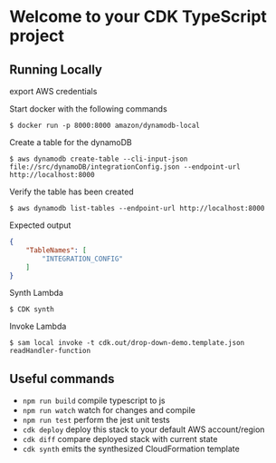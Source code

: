 # Welcome to your CDK TypeScript project

## Running Locally

export AWS credentials
 
Start docker with the following commands
```shell
$ docker run -p 8000:8000 amazon/dynamodb-local
```

Create a table for the dynamoDB
```shell 
$ aws dynamodb create-table --cli-input-json file://src/dynamoDB/integrationConfig.json --endpoint-url http://localhost:8000
```
                               
Verify the table has been created 
```shell 
$ aws dynamodb list-tables --endpoint-url http://localhost:8000
```

Expected output
```json
{
    "TableNames": [
        "INTEGRATION_CONFIG"
    ]
}
```

Synth Lambda
```shell
$ CDK synth
```

Invoke Lambda 
```shell
$ sam local invoke -t cdk.out/drop-down-demo.template.json readHandler-function
```

## Useful commands

* `npm run build`   compile typescript to js
* `npm run watch`   watch for changes and compile
* `npm run test`    perform the jest unit tests
* `cdk deploy`      deploy this stack to your default AWS account/region
* `cdk diff`        compare deployed stack with current state
* `cdk synth`       emits the synthesized CloudFormation template
